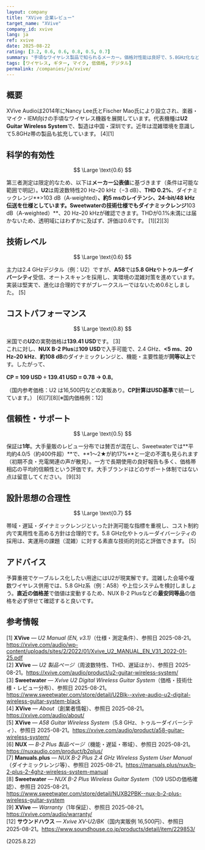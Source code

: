```yaml
---
layout: company
title: "XVive 企業レビュー"
target_name: "XVive"
company_id: xvive
lang: ja
ref: xvive
date: 2025-08-22
rating: [3.2, 0.6, 0.6, 0.8, 0.5, 0.7]
summary: "手頃なワイヤレス製品で知られるメーカー。価格対性能は良好で、5.8GHz化など実用的改良も進む一方、信頼性は平均的。最安競合の動向で価値が変わります。"
tags: [ワイヤレス, ギター, マイク, 低価格, デジタル]
permalink: /companies/ja/xvive/
---
```


## 概要

XVive Audioは2014年にNancy Lee氏とFischer Mao氏により設立され、楽器・マイク・IEM向けの手頃なワイヤレス機器を展開しています。代表機種は**U2 Guitar Wireless System**で、製造は中国・深圳です。近年は混雑環境を意識して5.8GHz帯の製品も拡充しています。 [4][1]

## 科学的有効性

$$ \Large \text{0.6} $$

第三者測定は限定的なため、以下は**メーカー公表値**に基づきます（条件は可能な範囲で明記）。**U2**は周波数特性20 Hz–20 kHz（−3 dB）、**THD 0.2%**、ダイナミックレンジ**>103 dB（A-weighted）**、**約5 ms**のレイテンシ、24-bit/48 kHz伝送を仕様としています。Sweetwaterの技術仕様でもダイナミックレンジ**103 dB（A-weighted）**、20 Hz–20 kHzが確認できます。THDが0.1%未満には届かないため、透明域にはわずかに及ばず、評価は0.6です。 [1][2][3]

## 技術レベル

$$ \Large \text{0.6} $$

主力は2.4 GHzデジタル（例：U2）ですが、**A58**では**5.8 GHz**や**トゥルーダイバーシティ**受信、オートスキャンを採用し、実環境の混雑対策を進めています。実装は堅実で、進化は合理的ですがブレークスルーではないため0.6としました。 [5]

## コストパフォーマンス

$$ \Large \text{0.8} $$

米国での**U2**の実勢価格は**139.41 USD**です。 [3]  
これに対し、**NUX B-2 Plus**は**109 USD**で入手可能で、2.4 GHz、**<5 ms**、**20 Hz–20 kHz**、**約108 dB**のダイナミックレンジと、機能・主要性能が**同等以上**です。したがって、

**CP = 109 USD ÷ 139.41 USD = 0.78 → 0.8**。  

（国内参考価格：U2 は16,500円などの実販あり。**CP計算はUSD基準**で統一しています。） [6][7][8][※国内価格例：12]

## 信頼性・サポート

$$ \Large \text{0.5} $$

保証は**1年**。大手量販のレビュー分布では賛否が混在し、Sweetwaterでは**平均約4.0/5（約400件超）**で、**1〜2★が約17%**と一定の不満も見られます（初期不良・充電関連の声が散見）。一方で長期使用の良好報告も多く、価格帯相応の平均的信頼性という評価です。大手ブランドほどのサポート体制ではない点は留意してください。 [9][3]

## 設計思想の合理性

$$ \Large \text{0.7} $$

帯域・遅延・ダイナミックレンジといった計測可能な指標を重視し、コスト制約内で実用性を高める方針は合理的です。5.8 GHz化やトゥルーダイバーシティの採用は、実運用の課題（混雑）に対する素直な技術的対応と評価できます。 [5]

## アドバイス

予算重視でケーブルレス化したい用途にはU2が現実解です。混雑した会場や複数ワイヤレス併用では、5.8 GHz系（例：A58）や上位システムを検討しましょう。**直近の価格差**で価値は変動するため、NUX B-2 Plusなどの**最安同等品**の価格を必ず併せて確認すると良いです。

## 参考情報

[1] **XVive** — *U2 Manual (EN, v3.1)*（仕様・測定条件）、参照日 2025-08-21。https://xvive.com/audio/wp-content/uploads/sites/2/2022/01/Xvive_U2_MANUAL_EN_V31_2022-01-25.pdf  
[2] **XVive** — *U2 製品ページ*（周波数特性、THD、遅延ほか）、参照日 2025-08-21。https://xvive.com/audio/product/u2-guitar-wireless-system/  
[3] **Sweetwater** — *Xvive U2 Digital Wireless Guitar System*（価格・技術仕様・レビュー分布）、参照日 2025-08-21。https://www.sweetwater.com/store/detail/U2Blk--xvive-audio-u2-digital-wireless-guitar-system-black  
[4] **XVive** — *About*（創業者情報）、参照日 2025-08-21。https://xvive.com/audio/about/  
[5] **XVive** — *A58 Guitar Wireless System*（5.8 GHz、トゥルーダイバーシティ）、参照日 2025-08-21。https://xvive.com/audio/product/a58-guitar-wireless-system/  
[6] **NUX** — *B-2 Plus 製品ページ*（機能・遅延・帯域）、参照日 2025-08-21。https://nuxaudio.com/product/b2plus/  
[7] **Manuals.plus** — *NUX B-2 Plus 2.4 GHz Wireless System User Manual*（ダイナミックレンジ等）、参照日 2025-08-21。https://manuals.plus/nux/b-2-plus-2-4ghz-wireless-system-manual  
[8] **Sweetwater** — *NUX B-2 Plus Wireless Guitar System*（109 USDの価格確認）、参照日 2025-08-21。https://www.sweetwater.com/store/detail/NUXB2PBK--nux-b-2-plus-wireless-guitar-system  
[9] **XVive** — *Warranty*（1年保証）、参照日 2025-08-21。https://xvive.com/audio/warranty/  
[12] **サウンドハウス** — *Xvive XV-U2/BK*（国内実販例 16,500円）、参照日 2025-08-21。https://www.soundhouse.co.jp/products/detail/item/229853/

(2025.8.22)

